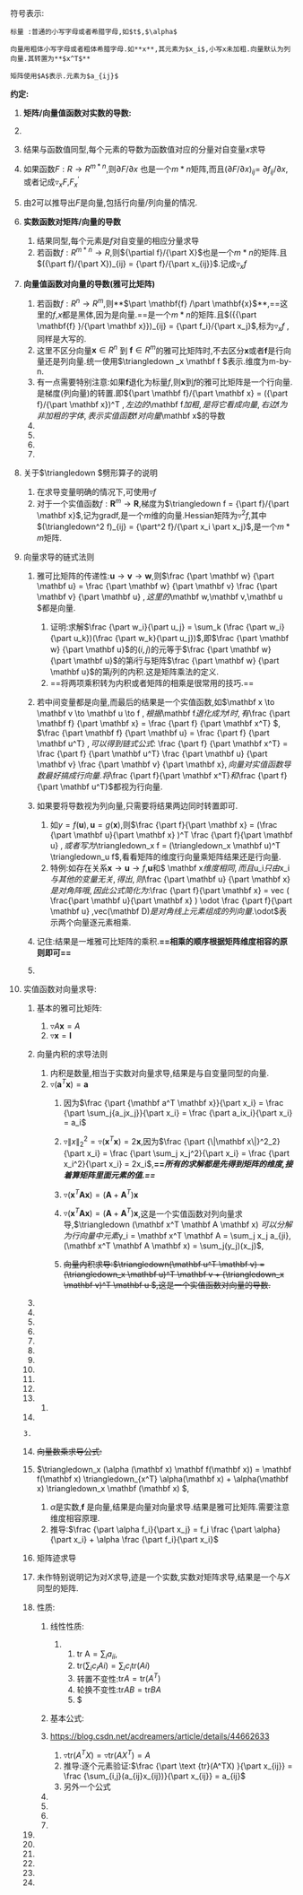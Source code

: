 符号表示:

```Eng
标量 :普通的小写字母或者希腊字母,如$t$,$\alpha$

向量用粗体小写字母或者粗体希腊字母.如**x**,其元素为$x_i$,小写x未加粗.向量默认为列向量.其转置为**$x^T$**

矩阵使用$A$表示.元素为$a_{ij}$
```



**约定:**

1. **矩阵/向量值函数对实数的导数:**

2. 

   1. 结果与函数值同型,每个元素的导数为函数值对应的分量对自变量$x$求导
   2. 如果函数$F:R \to R^{m*n}$,则$\partial F /\partial x$ 也是一个$m*n$矩阵,而且$({\partial F /\partial x} )_{ij}$= ${\partial {f_{ij}}} /{\partial x}$,或者记成$\triangledown_x F$,$F_x^{'}$
   3. 由2可以推导出$F$是向量,包括行向量/列向量的情况.

3. **实数函数对矩阵/向量的导数**

   1. 结果同型,每个元素是$f$对自变量的相应分量求导
   2. 若函数$f:R^{m*n} \to R$,则${\partial f}/{\part X}$也是一个$m*n$的矩阵.且$({\part f}/{\part X})_{ij} = {\part f}/{\part x_{ij}}$.记成$\triangledown_ x f$

4. **向量值函数对向量的导数(雅可比矩阵)**

   1. 若函数$f:R^n\to R^m$,则**$\part \mathbf{f} /\part \mathbf{x}$**,==这里的$f$,$x$都是黑体,因为是向量.==是一个$m*n$的矩阵.且$({{\part \mathbf{f} }/{\part \mathbf x}})_{ij} = {\part f_i}/{\part x_j}$,标为$\triangledown_ x f$ ,同样是大写的.
   2. 这里不区分向量$\mathbf x \in R^n$ 到 $\mathbf f \in R^m$的雅可比矩阵时,不去区分$\mathbf x$或者$\mathbf f$是行向量还是列向量.统一使用$\triangledown _x \mathbf f $表示.维度为m-by-n.
   3. 有一点需要特别注意:如果$\mathbf f$退化为标量$f$,则$\mathbf x$到$f$的雅可比矩阵是一个行向量.是梯度(列向量)的转置.即${\part \mathbf f}/{\part \mathbf x} = ({\part f}/{\part \mathbf x})^T  $,左边的$\mathbf f$加粗,是将它看成向量,右边$f$为非加粗的字体,表示实值函数$f$对向量$\mathbf x$的导数
   4. 
   5. 
   6. 
   7. 

5. 关于$\triangledown $劈形算子的说明

   1. 在求导变量明确的情况下,可使用$\triangledown f$
   2. 对于一个实值函数$f:\mathbf R^{m} \to \mathbf R$,梯度为$\triangledown f = {\part f}/{\part \mathbf x}$,记为gradf,是一个$m$维的向量.Hessian矩阵为$\triangledown^2 f$,其中$(\triangledown^2 f)_{ij} = {\part^2 f}/{\part x_i \part x_j}$,是一个$m*m$矩阵.

6. 向量求导的链式法则

   1. 雅可比矩阵的传递性:$\mathbf u \to \mathbf v \to \mathbf w$,则$\frac {\part \mathbf w} {\part \mathbf u} = \frac {\part \mathbf w} {\part \mathbf v} \frac {\part \mathbf v} {\part \mathbf u}  $,这里的$\mathbf w,\mathbf v,\mathbf u $都是向量.

      1. 证明:求解$\frac {\part w_i}{\part u_j} = \sum_k (\frac {\part w_i}{\part u_k})(\frac {\part w_k}{\part u_j})$,即$\frac {\part \mathbf w} {\part \mathbf u}$的$(i,j)$的元等于$\frac {\part \mathbf w} {\part \mathbf u}$的第$i$行与矩阵$\frac {\part \mathbf w} {\part \mathbf u}$的第$j$列的内积.这是矩阵乘法的定义.
      2. ==将两项乘积转为内积或者矩阵的相乘是很常用的技巧.==

   2. 若中间变量都是向量,而最后的结果是一个实值函数,如$\mathbf x \to \mathbf v \to \mathbf u \to f $,根据$\mathbf f$退化成为$f$时,有$\frac {\part \mathbf f} {\part \mathbf x} = \frac {\part f} {\part \mathbf x^T} $,  $\frac {\part \mathbf f} {\part \mathbf u} = \frac {\part f} {\part \mathbf u^T} $,可以得到链式公式:$ \frac {\part f} {\part \mathbf x^T} =  \frac {\part f} {\part \mathbf u^T} \frac {\part \mathbf u} {\part \mathbf v} \frac {\part \mathbf v} {\part \mathbf x}$,向量对实值函数导数最好搞成行向量.将$\frac {\part f}{\part \mathbf x^T}$和$\frac {\part f}{\part \mathbf u^T}$都视为行向量.

   3. 如果要将导数视为列向量,只需要将结果两边同时转置即可.

      1. 如$y=f(\mathbf u),\mathbf u = g(\mathbf x)$,则$\frac {\part f}{\part \mathbf x} = (\frac {\part \mathbf u}{\part \mathbf x} )^T \frac {\part f}{\part \mathbf u} $,或者写为$\triangledown_x f = (\triangledown_x \mathbf u)^T \triangledown_u f$,看看矩阵的维度行向量乘矩阵结果还是行向量.
      2. 特例:如存在关系$\mathbf x \to \mathbf u \to f$,$\mathbf u$和$ \mathbf x$维度相同,而且$u_i$只由$x_i$与其他的变量无关,得出,则$\frac {\part \mathbf u} {\part \mathbf x}$是对角阵哦,因此公式简化为:$\frac {\part f}{\part \mathbf x} = vec (  \frac{\part \mathbf u}{\part \mathbf x} ) \odot \frac {\part f}{\part \mathbf u} $,$vec(\mathbf D)$是对角线上元素组成的列向量.$\odot$表示两个向量逐元素相乘.

   4. 记住:结果是一堆雅可比矩阵的乘积.**==相乘的顺序根据矩阵维度相容的原则即可==**

   5. 

7. 实值函数对向量求导:

   1. 基本的雅可比矩阵:
      1. $\triangledown A \mathbf x = A$ 
      2.  $\triangledown  \mathbf x = \mathbf I$

   2. 向量内积的求导法则
      1. 内积是数量,相当于实数对向量求导,结果是与自变量同型的向量.
      2. $\triangledown (\mathbf a^T \mathbf x) = \mathbf a$ 
         1. 因为$\frac {\part {\mathbf a^T \mathbf x}}{\part x_i} = \frac {\part \sum_j{a_jx_j}}{\part x_i} = \frac {\part a_ix_i}{\part x_i} = a_i​$

         2. $\triangledown {\| x\|}_2^2 = \triangledown(\mathbf x^T \mathbf x) = 2\mathbf x$,因为$\frac {\part {\|\mathbf x\|}^2_2}{\part x_i} = \frac {\part \sum_j x_j^2}{\part x_i} = \frac {\part x_i^2}{\part x_i} = 2x_i$,**==*所有的求解都是先得到矩阵的维度,接着算矩阵里面元素的值.==***
           
         3. $\triangledown (\mathbf x^T \mathbf A \mathbf x) = (\mathbf A + \mathbf A^T) \mathbf x$
         4. $\triangledown (\mathbf x^T \mathbf A \mathbf x) = (\mathbf A + \mathbf A^T) \mathbf x$,这是一个实值函数对列向量求导,$\triangledown (\mathbf x^T \mathbf A \mathbf x) $可以分解为行向量中元素$y_i = \mathbf x^T \mathbf A = \sum_j x_j a_{ji}$,$(\mathbf x^T \mathbf A \mathbf x) = \sum_j(y_j)(x_j)$,

         5. ~~向量内积求导:$\triangledown(\mathbf u^T \mathbf v) = (\triangledown_x \mathbf u)^T \mathbf v + (\triangledown_x \mathbf v)^T \mathbf u $,这是一个实值函数对向量的导数.~~

     1. 

      4. 

      5. 

      6. 

      7. 

      8. 

      9. 

      10. 

      11. 

      12. 

      13. 1. 
     2.  
       3. 

   14. ~~向量数乘求导公式:~~

    1. $\triangledown_x (\alpha (\mathbf x) \mathbf f(\mathbf x)) = \mathbf f(\mathbf x) \triangledown_{x^T} \alpha(\mathbf x) + \alpha(\mathbf x) \triangledown_x \mathbf (\mathbf x) $, 
       1. $\alpha$是实数,$\mathbf f$ 是向量,结果是向量对向量求导.结果是雅可比矩阵.需要注意维度相容原理.
       2. 推导:$\frac {\part \alpha f_i}{\part x_j} = f_i \frac {\part \alpha}{\part x_i} + \alpha \frac {\part f_i}{\part x_i}$

   15. 矩阵迹求导

    1. 未作特别说明记为对$X$求导,迹是一个实数,实数对矩阵求导,结果是一个与$X$同型的矩阵.

    2. 性质:

       1. 线性性质:

          1. 1. $\text{tr A} = \sum_i a_{ii}​$,
             2. $\text{tr}(\sum_i c_i Ai) = \sum_i c_i \text{tr}(Ai)$
             3. 转置不变性:$\text{tr} A = \text{tr} (A^T)$
             4. 轮换不变性:$\text {tr}AB = \text {tr} BA$
             5. $
       2. 基本公式:
       3. https://blog.csdn.net/acdreamers/article/details/44662633
          1. $\triangledown \text{tr}(A^TX) = \triangledown \text{tr}(AX^T)=A$
          2. 推导:逐个元素验证:$\frac {\part \text {tr}(A^TX) }{\part x_{ij}} = \frac {\sum_{i,j}(a_{ij}x_{ij})}{\part x_{ij}} = a_{ij}$
          3. 另外一个公式
       4. 
       5. 
       6. 

          1. 

   16. 

   17. 

   18. 

   19. 

   20. 

   21. 


  ​     

  ​     

​     

​         

​         


>>>>>>> 

